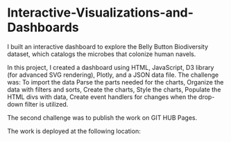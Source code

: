 # Interactive-Visualizations-and-Dashboards
I built an interactive dashboard to explore the Belly Button Biodiversity dataset, which catalogs the microbes that colonize human navels.

In this project, I created a dashboard using HTML, JavaScript, D3 library (for advanced SVG rendering), Plotly, and a JSON data file.  The challenge was:
  To import the data
  Parse the parts needed for the charts,
  Organize the data with filters and sorts,
  Create the charts,
  Style the charts, 
  Populate the HTML divs with data,
  Create event handlers for changes when the drop-down filter is utilized.

The second challenge was to publish the work on GIT HUB Pages.

The work is deployed at the following location: 

 
